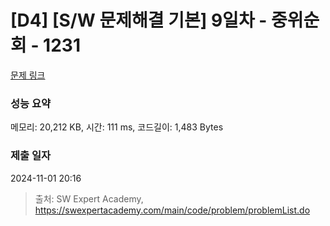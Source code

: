 # [D4] [S/W 문제해결 기본] 9일차 - 중위순회 - 1231 

[문제 링크](https://swexpertacademy.com/main/code/problem/problemDetail.do?contestProbId=AV140YnqAIECFAYD) 

### 성능 요약

메모리: 20,212 KB, 시간: 111 ms, 코드길이: 1,483 Bytes

### 제출 일자

2024-11-01 20:16



> 출처: SW Expert Academy, https://swexpertacademy.com/main/code/problem/problemList.do